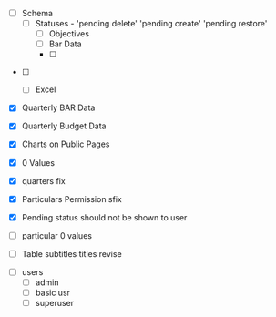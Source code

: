 <!-- Changed to Draft Publish -->
- [ ] Schema
    - [ ] Statuses          - 'pending delete' 'pending create' 'pending restore'
        - [ ] Objectives
        - [ ] Bar Data
        - [ ] 

<!-- Unimplemeneted -->
- [ ] 
    - [ ] Excel



<!-- Changes -->
- [x]  Quarterly BAR Data
- [x]  Quarterly Budget Data
- [x] Charts on Public Pages
- [x] 0 Values
- [x] quarters fix
- [x] Particulars Permission sfix

- [x] Pending status should not be shown to user
- [ ] particular 0 values
- [ ] Table subtitles titles revise


<!-- TESTing -->
- [ ] users
    - [ ] admin
    - [ ] basic usr
    - [ ] superuser